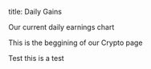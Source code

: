 title: Daily Gains

Our current daily earnings chart

This is the beggining of our Crypto page

Test this is a test

[my_sweet_photo]: {static}/images/Coins.jpg